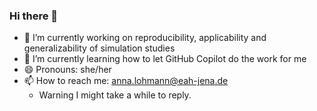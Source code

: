 ### Hi there 👋

- 🔭 I’m currently working on reproducibility, applicability and generalizability of simulation studies
- 🌱 I’m currently learning how to let GitHub Copilot do the work for me
- 😄 Pronouns: she/her
- 📫 How to reach me: anna.lohmann@eah-jena.de
    - Warning I might take a while to reply.
<!--
**annloh/annloh** is a ✨ _special_ ✨ repository because its `README.md` (this file) appears on your GitHub profile.

Here are some ideas to get you started:

- 🔭 I’m currently working on ...
- 🌱 I’m currently learning ...
- 👯 I’m looking to collaborate on ...
- 🤔 I’m looking for help with ...
- 💬 Ask me about ...
- 📫 How to reach me: ...
- 😄 Pronouns: ...
- ⚡ Fun fact: ...
-->
